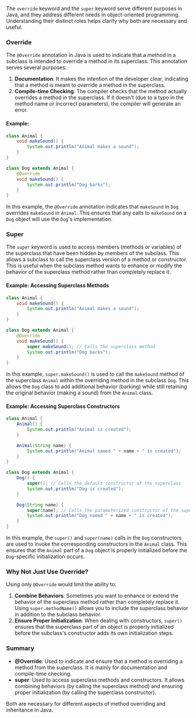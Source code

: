 The `override` keyword and the `super` keyword serve different purposes in Java, and they address different needs in object-oriented programming. Understanding their distinct roles helps clarify why both are necessary and useful.

### Override

The `@Override` annotation in Java is used to indicate that a method in a subclass is intended to override a method in its superclass. This annotation serves several purposes:

1. **Documentation**: It makes the intention of the developer clear, indicating that a method is meant to override a method in the superclass.
2. **Compile-time Checking**: The compiler checks that the method actually overrides a method in the superclass. If it doesn't (due to a typo in the method name or incorrect parameters), the compiler will generate an error.

#### Example:
```java
class Animal {
    void makeSound() {
        System.out.println("Animal makes a sound");
    }
}

class Dog extends Animal {
    @Override
    void makeSound() {
        System.out.println("Dog barks");
    }
}
```

In this example, the `@Override` annotation indicates that `makeSound` in `Dog` overrides `makeSound` in `Animal`. This ensures that any calls to `makeSound` on a `Dog` object will use the `Dog`'s implementation.

### Super

The `super` keyword is used to access members (methods or variables) of the superclass that have been hidden by members of the subclass. This allows a subclass to call the superclass version of a method or constructor. This is useful when the subclass method wants to enhance or modify the behavior of the superclass method rather than completely replace it.

#### Example: Accessing Superclass Methods
```java
class Animal {
    void makeSound() {
        System.out.println("Animal makes a sound");
    }
}

class Dog extends Animal {
    @Override
    void makeSound() {
        super.makeSound(); // Calls the superclass method
        System.out.println("Dog barks");
    }
}
```

In this example, `super.makeSound()` is used to call the `makeSound` method of the superclass `Animal` within the overriding method in the subclass `Dog`. This allows the `Dog` class to add additional behavior (barking) while still retaining the original behavior (making a sound) from the `Animal` class.

#### Example: Accessing Superclass Constructors
```java
class Animal {
    Animal() {
        System.out.println("Animal is created");
    }

    Animal(String name) {
        System.out.println("Animal named " + name + " is created");
    }
}

class Dog extends Animal {
    Dog() {
        super(); // Calls the default constructor of the superclass
        System.out.println("Dog is created");
    }

    Dog(String name) {
        super(name); // Calls the parameterized constructor of the superclass
        System.out.println("Dog named " + name + " is created");
    }
}
```

In this example, the `super()` and `super(name)` calls in the `Dog` constructors are used to invoke the corresponding constructors in the `Animal` class. This ensures that the `Animal` part of a `Dog` object is properly initialized before the `Dog`-specific initialization occurs.

### Why Not Just Use Override?

Using only `@Override` would limit the ability to:
1. **Combine Behaviors**: Sometimes you want to enhance or extend the behavior of the superclass method rather than completely replace it. Using `super.methodName()` allows you to include the superclass behavior in addition to the subclass behavior.
2. **Ensure Proper Initialization**: When dealing with constructors, `super()` ensures that the superclass part of an object is properly initialized before the subclass's constructor adds its own initialization steps.

### Summary

- **@Override**: Used to indicate and ensure that a method is overriding a method from the superclass. It is mainly for documentation and compile-time checking.
- **super**: Used to access superclass methods and constructors. It allows combining behaviors (by calling the superclass method) and ensuring proper initialization (by calling the superclass constructor).

Both are necessary for different aspects of method overriding and inheritance in Java.
